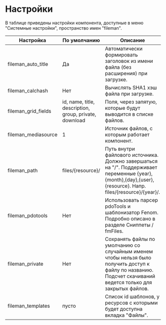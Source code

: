 # Настройки

В таблице приведены настройки компонента, доступные в меню "Системные настройки", пространство имен "fileman".

| Настройка           | По умолчанию                                            | Описание                                                                                                                                                       |
|---------------------|---------------------------------------------------------|----------------------------------------------------------------------------------------------------------------------------------------------------------------|
| fileman_auto_title  | Да                                                      | Автоматически формировать заголовок из имени файла (без расширения) при загрузке.                                                                              |
| fileman_calchash    | Нет                                                     | Вычислять SHA1 хэш файла при загрузке.                                                                                                                         |
| fileman_grid_fields | id, name, title, description,  group, private, download | Поля, через запятую, которые будут выводится в списке файлов.                                                                                                  |
| fileman_mediasource | 1                                                       | Источник файлов, с которым работает компонент.                                                                                                                 |
| fileman_path        | files/{resource}/                                       | Путь внутри файлового источника. Должно завершаться на "/". Поддерживает переменные {year},{month},{day},{user},{resource}. Напр. files/{resource}/{year}/.    |
| fileman_pdotools    | Нет                                                     | Использовать парсер pdoTools и шаблонизатор Fenom. Подробно описано в разделе Сниппеты / fmFiles.                                                              |
| fileman_private     | Нет                                                     | Сохранять файлы по умолчанию со случайным именем чтобы нельзя было получить доступ к файлу по названию. Подсчет скачиваний ведется только для закрытых файлов. |
| fileman_templates   | пусто                                                   | Список id шаблонов, у ресурсов с которыми будет доступна вкладка "Файлы".                                                                                      |